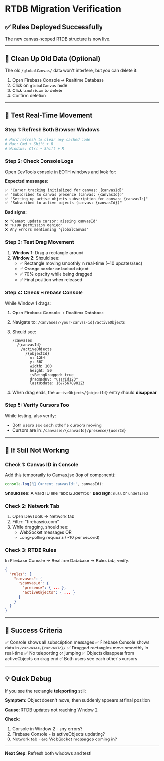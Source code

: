 # RTDB Migration Verification

## ✅ Rules Deployed Successfully

The new canvas-scoped RTDB structure is now live.

---

## 🧹 Clean Up Old Data (Optional)

The old `/globalCanvas/` data won't interfere, but you can delete it:

1. Open Firebase Console → Realtime Database
2. Click on `globalCanvas` node
3. Click trash icon to delete
4. Confirm deletion

---

## 🧪 Test Real-Time Movement

### Step 1: Refresh Both Browser Windows
```bash
# Hard refresh to clear any cached code
# Mac: Cmd + Shift + R
# Windows: Ctrl + Shift + R
```

### Step 2: Check Console Logs
Open DevTools console in BOTH windows and look for:

**Expected messages:**
```
✅ "Cursor tracking initialized for canvas: {canvasId}"
✅ "Subscribed to canvas presence (canvas: {canvasId})"
✅ "Setting up active objects subscription for canvas: {canvasId}"
✅ "Subscribed to active objects (canvas: {canvasId})"
```

**Bad signs:**
```
❌ "Cannot update cursor: missing canvasId"
❌ "RTDB permission denied"
❌ Any errors mentioning "globalCanvas"
```

### Step 3: Test Drag Movement
1. **Window 1**: Drag a rectangle around
2. **Window 2**: Should see:
   - ✅ Rectangle moving smoothly in real-time (~10 updates/sec)
   - ✅ Orange border on locked object
   - ✅ 70% opacity while being dragged
   - ✅ Final position when released

### Step 4: Check Firebase Console
While Window 1 drags:

1. Open Firebase Console → Realtime Database
2. Navigate to: `/canvases/{your-canvas-id}/activeObjects`
3. Should see:
   ```
   /canvases
     /{canvasId}
       /activeObjects
         /{objectId}
           x: 1234
           y: 567
           width: 100
           height: 50
           isBeingDragged: true
           draggedBy: "userId123"
           lastUpdate: 1697567890123
   ```

4. When drag ends, the `activeObjects/{objectId}` entry should **disappear**

### Step 5: Verify Cursors Too
While testing, also verify:
- Both users see each other's cursors moving
- Cursors are in: `/canvases/{canvasId}/presence/{userId}`

---

## 🐛 If Still Not Working

### Check 1: Canvas ID in Console
Add this temporarily to Canvas.jsx (top of component):
```javascript
console.log('🔷 Current canvasId:', canvasId);
```

**Should see**: A valid ID like "abc123def456"
**Bad sign**: `null` or `undefined`

### Check 2: Network Tab
1. Open DevTools → Network tab
2. Filter: "firebaseio.com"
3. While dragging, should see:
   - WebSocket messages OR
   - Long-polling requests (~10 per second)

### Check 3: RTDB Rules
In Firebase Console → Realtime Database → Rules tab, verify:
```json
{
  "rules": {
    "canvases": {
      "$canvasId": {
        "presence": { ... },
        "activeObjects": { ... }
      }
    }
  }
}
```

---

## 🎯 Success Criteria

✅ Console shows all subscription messages
✅ Firebase Console shows data in `/canvases/{canvasId}/`
✅ Dragged rectangles move smoothly in real-time
✅ No teleporting or jumping
✅ Objects disappear from activeObjects on drag end
✅ Both users see each other's cursors

---

## 💡 Quick Debug

If you see the rectangle **teleporting** still:

**Symptom**: Object doesn't move, then suddenly appears at final position

**Cause**: RTDB updates not reaching Window 2

**Check**:
1. Console in Window 2 - any errors?
2. Firebase Console - is activeObjects updating?
3. Network tab - are WebSocket messages coming in?

---

**Next Step**: Refresh both windows and test!

